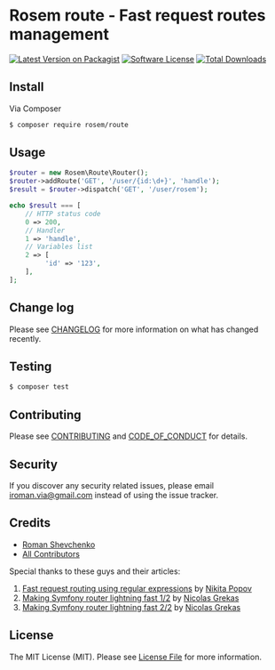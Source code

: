 # Rosem route - Fast request routes management

[![Latest Version on Packagist][ico-version]][link-packagist]
[![Software License][ico-license]](LICENSE.md)
[![Total Downloads][ico-downloads]][link-downloads]

## Install

Via Composer

``` bash
$ composer require rosem/route
```

## Usage

``` php
$router = new Rosem\Route\Router();
$router->addRoute('GET', '/user/{id:\d+}', 'handle');
$result = $router->dispatch('GET', '/user/rosem');

echo $result === [
    // HTTP status code
    0 => 200,
    // Handler
    1 => 'handle',
    // Variables list
    2 => [
         'id' => '123',
    ],
];
```

## Change log

Please see [CHANGELOG](CHANGELOG.md) for more information on what has changed recently.

## Testing

``` bash
$ composer test
```

## Contributing

Please see [CONTRIBUTING](CONTRIBUTING.md) and [CODE_OF_CONDUCT](CODE_OF_CONDUCT.md) for details.

## Security

If you discover any security related issues, please email iroman.via@gmail.com instead of using the issue tracker.

## Credits

- [Roman Shevchenko][link-author]
- [All Contributors][link-contributors]

Special thanks to these guys and their articles:

1. [Fast request routing using regular expressions](http://nikic.github.io/2014/02/18/Fast-request-routing-using-regular-expressions.html) by [Nikita Popov](https://github.com/nikic)
1. [Making Symfony router lightning fast 1/2](https://medium.com/@nicolas.grekas/making-symfonys-router-77-7x-faster-1-2-958e3754f0e1) by [Nicolas Grekas](https://github.com/nicolas-grekas)
2. [Making Symfony router lightning fast 2/2](https://medium.com/@nicolas.grekas/making-symfony-router-lightning-fast-2-2-19281dcd245b) by [Nicolas Grekas](https://github.com/nicolas-grekas)

## License

The MIT License (MIT). Please see [License File](LICENSE.md) for more information.

[ico-version]: https://img.shields.io/packagist/v/rosem/route.svg?style=flat-square
[ico-license]: https://img.shields.io/badge/license-MIT-brightgreen.svg?style=flat-square
[ico-downloads]: https://img.shields.io/packagist/dt/rosem/route.svg?style=flat-square

[link-packagist]: https://packagist.org/packages/rosem/route
[link-downloads]: https://packagist.org/packages/rosem/route
[link-author]: https://github.com/roshecode
[link-contributors]: ../../contributors
